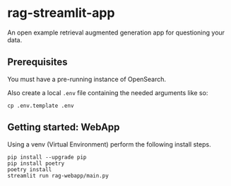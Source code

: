 # rag-streamlit-app

An open example retrieval augmented generation app for questioning your data.

## Prerequisites

You must have a pre-running instance of OpenSearch.

Also create a local `.env` file containing the needed arguments like so:

```commandline
cp .env.template .env
```

## Getting started: WebApp

Using a venv (Virtual Environment) perform the following install steps.

```commandline
pip install --upgrade pip
pip install poetry
poetry install
streamlit run rag-webapp/main.py
```